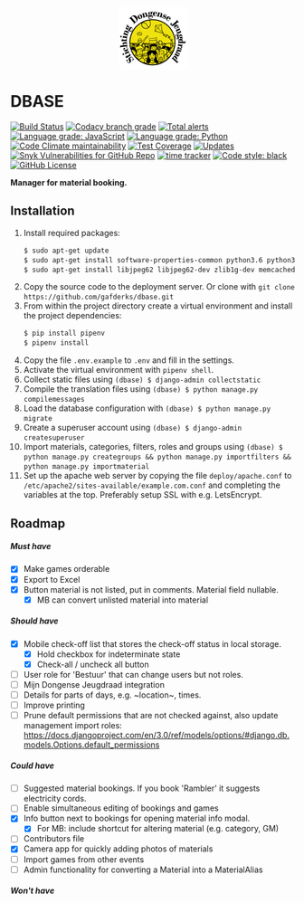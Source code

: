 <img src="https://github.com/gafderks/dbase/raw/master/dbase/static/dbase/img/logo_121x110.png" alt="drawing" width="121px" style="display: block; margin-left: auto; margin-right: auto"/>

DBASE
=====
[![Build Status](https://travis-ci.org/gafderks/dbase.svg?branch=master)](https://travis-ci.org/gafderks/dbase)
[![Codacy branch grade](https://img.shields.io/codacy/grade/a1fbb314106646d8bcb8eb52563c7725/master?logo=codacy)](https://www.codacy.com/manual/gafderks/dbase)
[![Total alerts](https://img.shields.io/lgtm/alerts/g/gafderks/dbase.svg?logo=lgtm&logoWidth=18)](https://lgtm.com/projects/g/gafderks/dbase/alerts/)
[![Language grade: JavaScript](https://img.shields.io/lgtm/grade/javascript/g/gafderks/dbase.svg?logo=lgtm&logoWidth=18)](https://lgtm.com/projects/g/gafderks/dbase/context:javascript)
[![Language grade: Python](https://img.shields.io/lgtm/grade/python/g/gafderks/dbase.svg?logo=lgtm&logoWidth=18)](https://lgtm.com/projects/g/gafderks/dbase/context:python)
[![Code Climate maintainability](https://img.shields.io/codeclimate/maintainability/gafderks/dbase?logo=code%20climate)](https://codeclimate.com/github/gafderks/dbase/maintainability)
[![Test Coverage](https://img.shields.io/codeclimate/coverage/gafderks/dbase)](https://codeclimate.com/github/gafderks/dbase/test_coverage)
[![Updates](https://pyup.io/repos/github/gafderks/dbase/shield.svg)](https://pyup.io/repos/github/gafderks/dbase/)
[![Snyk Vulnerabilities for GitHub Repo](https://img.shields.io/snyk/vulnerabilities/github/gafderks/dbase?logo=snyk)](https://snyk.io/test/github/gafderks/dbase)
[![time tracker](https://wakatime.com/badge/github/gafderks/dbase.svg)](https://wakatime.com/badge/github/gafderks/dbase)
[![Code style: black](https://img.shields.io/badge/code%20style-black-000000.svg)](https://github.com/psf/black)
[![GitHub License](https://img.shields.io/github/license/gafderks/dbase)](https://github.com/gafderks/dbase/blob/master/LICENSE)

__Manager for material booking.__



Installation
-------------
1. Install required packages:
   ```bash
   $ sudo apt-get update
   $ sudo apt-get install software-properties-common python3.6 python3.6-venv python3.6-dev python3-pip apache2 libapache2-mod-wsgi-py3 libmysqlclient-dev
   $ sudo apt-get install libjpeg62 libjpeg62-dev zlib1g-dev memcached
   ```
2. Copy the source code to the deployment server. Or clone with `git clone https://github.com/gafderks/dbase.git`
3. From within the project directory create a virtual environment and install the project dependencies:
   ```bash
   $ pip install pipenv
   $ pipenv install
   ```
4. Copy the file `.env.example` to `.env` and fill in the settings.
5. Activate the virtual environment with `pipenv shell`.
6. Collect static files using `(dbase) $ django-admin collectstatic`
7. Compile the translation files using `(dbase) $ python manage.py compilemessages`
8. Load the database configuration with `(dbase) $ python manage.py migrate`
9. Create a superuser account using `(dbase) $ django-admin createsuperuser`
10. Import materials, categories, filters, roles and groups using 
   `(dbase) $ python manage.py creategroups && python manage.py importfilters && python manage.py importmaterial`
11. Set up the apache web server by copying the file `deploy/apache.conf` to 
   `/etc/apache2/sites-available/example.com.conf` and completing the variables at the top. Preferably setup SSL with 
   e.g. LetsEncrypt.

Roadmap
-------

##### Must have
- [X] Make games orderable
- [X] Export to Excel
- [X] Button material is not listed, put in comments. Material field nullable.
    - [X] MB can convert unlisted material into material

##### Should have 
- [X] Mobile check-off list that stores the check-off status in local storage.
    - [X] Hold checkbox for indeterminate state
    - [X] Check-all / uncheck all button
- [ ] User role for 'Bestuur' that can change users but not roles.
- [ ] Mijn Dongense Jeugdraad integration
- [ ] Details for parts of days, e.g. ~location~, times.
- [ ] Improve printing
- [ ] Prune default permissions that are not checked against, also update management import roles: https://docs.djangoproject.com/en/3.0/ref/models/options/#django.db.models.Options.default_permissions

##### Could have 
- [ ] Suggested material bookings. If you book 'Rambler' it suggests electricity cords.
- [ ] Enable simultaneous editing of bookings and games
- [X] Info button next to bookings for opening material info modal.
    - [X] For MB: include shortcut for altering material (e.g. category, GM)
- [ ] Contributors file
- [X] Camera app for quickly adding photos of materials
- [ ] Import games from other events
- [ ] Admin functionality for converting a Material into a MaterialAlias

##### Won't have  


